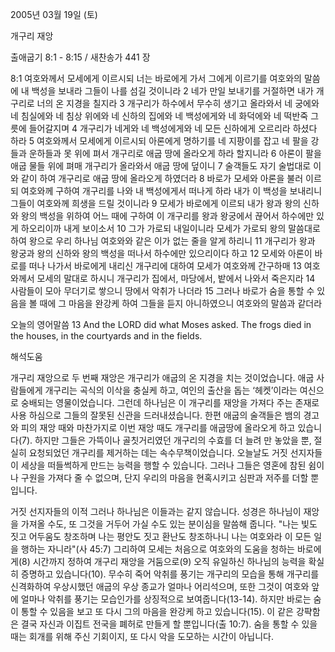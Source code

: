 2005년 03월 19일 (토)

개구리 재앙



출애굽기 8:1 - 8:15 / 새찬송가 441 장


8:1 여호와께서 모세에게 이르시되 너는 바로에게 가서 그에게 이르기를 여호와의 말씀에 내 백성을 보내라 그들이 나를 섬길 것이니라 2 네가 만일 보내기를 거절하면 내가 개구리로 너의 온 지경을 칠지라 3 개구리가 하수에서 무수히 생기고 올라와서 네 궁에와 네 침실에와 네 침상 위에와 네 신하의 집에와 네 백성에게와 네 화덕에와 네 떡반죽 그릇에 들어갈지며 4 개구리가 네게와 네 백성에게와 네 모든 신하에게 오르리라 하셨다 하라 5 여호와께서 모세에게 이르시되 아론에게 명하기를 네 지팡이를 잡고 네 팔을 강들과 운하들과 못 위에 펴서 개구리로 애굽 땅에 올라오게 하라 할지니라 6 아론이 팔을 애굽 물들 위에 펴매 개구리가 올라와서 애굽 땅에 덮이니 7 술객들도 자기 술법대로 이와 같이 하여 개구리로 애굽 땅에 올라오게 하였더라 8 바로가 모세와 아론을 불러 이르되 여호와께 구하여 개구리를 나와 내 백성에게서 떠나게 하라 내가 이 백성을 보내리니 그들이 여호와께 희생을 드릴 것이니라 9 모세가 바로에게 이르되 내가 왕과 왕의 신하와 왕의 백성을 위하여 어느 때에 구하여 이 개구리를 왕과 왕궁에서 끊어서 하수에만 있게 하오리이까 내게 보이소서 10 그가 가로되 내일이니라 모세가 가로되 왕의 말씀대로 하여 왕으로 우리 하나님 여호와와 같은 이가 없는 줄을 알게 하리니 11 개구리가 왕과 왕궁과 왕의 신하와 왕의 백성을 떠나서 하수에만 있으리이다 하고 12 모세와 아론이 바로를 떠나 나가서 바로에게 내리신 개구리에 대하여 모세가 여호와께 간구하매 13 여호와께서 모세의 말대로 하시니 개구리가 집에서, 마당에서, 밭에서 나와서 죽은지라 14 사람들이 모아 무더기로 쌓으니 땅에서 악취가 나더라 15 그러나 바로가 숨을 통할 수 있음을 볼 때에 그 마음을 완강케 하여 그들을 듣지 아니하였으니 여호와의 말씀과 같더라 

오늘의 영어말씀 
13 And the LORD did what Moses asked. The frogs died in the houses, in the courtyards and in the fields.

해석도움





개구리 재앙으로 
두 번째 재앙은 개구리가 애굽의 온 지경을 치는 것이었습니다. 애굽 사람들에게 개구리는 곡식의 이삭을 충실케 하고, 여인의 출산을 돕는 ‘헤켓’이라는 여신으로 숭배되는 영물이었습니다. 그런데 하나님은 이 개구리를 재앙을 가져다 주는 존재로 사용 하심으로 그들의 잘못된 신관을 드러내셨습니다. 한편 애굽의 술객들은 뱀의 경고와 피의 재앙 때와 마찬가지로 이번 재앙 때도 개구리를 애굽땅에 올라오게 하고 있습니다(7). 하지만 그들은 가뜩이나 골칫거리였던 개구리의 수효를 더 늘려 만 놓았을 뿐, 절실히 요청되었던 개구리를 제거하는 데는 속수무책이었습니다. 오늘날도 거짓 선지자들이 세상을 떠들썩하게 만드는 능력을 행할 수 있습니다. 그러나 그들은 영혼에 참된 쉼이나 구원을 가져다 줄 수 없으며, 단지 우리의 마음을 현혹시키고 심판과 저주를 더할 뿐입니다. 

거짓 선지자들의 이적 
그러나 하나님은 이들과는 같지 않습니다. 성경은 하나님이 재앙을 가져올 수도, 또 그것을 거두어 가실 수도 있는 분이심을 말씀해 줍니다. "나는 빛도 짓고 어두움도 창조하며 나는 평안도 짓고 환난도 창조하나니 나는 여호와라 이 모든 일을 행하는 자니라"(사 45:7) 그리하여 모세는 처음으로 여호와의 도움을 청하는 바로에게(8) 시간까지 정하여 개구리 재앙을 거둠으로(9) 오직 유일하신 하나님의 능력을 확실히 증명하고 있습니다(10). 무수히 죽어 악취를 풍기는 개구리의 모습을 통해 개구리를 신격화하여 우상시했던 애굽의 우상 종교가 얼마나 어리석으며, 또한 그것이 여호와 앞에 얼마나 악취를 풍기는 모습인가를 상징적으로 보여줍니다(13-14). 하지만 바로는 숨이 통할 수 있음을 보고 또 다시 그의 마음을 완강케 하고 있습니다(15). 이 같은 강퍅함은 결국 자신과 이집트 전국을 폐허로 만들게 할 뿐입니다(출 10:7). 숨을 통할 수 있을 때는 회개를 위해 주신 기회이지, 또 다시 악을 도모하는 시간이 아닙니다.